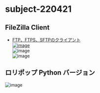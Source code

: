 # subject-220421

## FileZilla Client
  - [FTP、FTPS、SFTPのクライアント\
![image](https://user-images.githubusercontent.com/1501327/157356406-cb368674-ea88-4d66-8bd7-e95b2e120197.png)](https://filezilla-project.org/download.php?show_all=1)\
![image](https://user-images.githubusercontent.com/1501327/164434092-35ea584f-dc73-4211-b4e4-b5638b857ee0.png)\
![image](https://winofsql.jp/image/a/filezilla-install-settings-2.png)

## ロリポップ Python バージョン
![image](https://user-images.githubusercontent.com/1501327/164386514-e96deace-d0c8-40a3-b1fb-2581920508ee.png)
